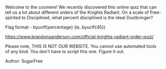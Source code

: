 Welcome to the cosmere! We recently discovered this online quiz that can tell us a lot about different orders of the Knights Radiant. On a scale of Free-spirited to Disciplined, what percent disciplined is the ideal Dustbringer?

Flag format - byuctf{percentage} (ie, byuctf{45})

https://www.brandonsanderson.com/official-knights-radiant-order-quiz/

Please note, THIS IS NOT OUR WEBSITE. You cannot use automated tools of any kind. You don't have to script this one. Figure it out.

Author: SugarFree
